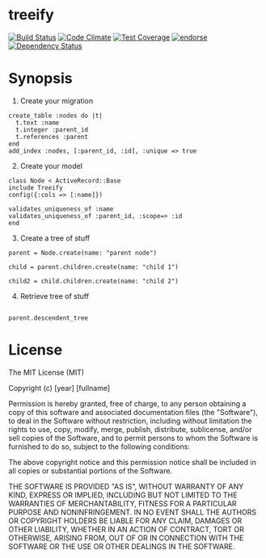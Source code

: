 treeify
======
[![Build Status](https://travis-ci.org/dhoss/treeify.svg?branch=master)](https://travis-ci.org/dhoss/treeify)
[![Code Climate](https://codeclimate.com/github/dhoss/treeify/badges/gpa.svg)](https://codeclimate.com/github/dhoss/treeify)
[![Test Coverage](https://codeclimate.com/github/dhoss/treeify/badges/coverage.svg)](https://codeclimate.com/github/dhoss/treeify)
[![endorse](https://api.coderwall.com/dhoss/endorsecount.png)](https://coderwall.com/dhoss)
[![Dependency Status](https://gemnasium.com/dhoss/treeify.png)](https://gemnasium.com/dhoss/treeify)

Synopsis
========

  1. Create your migration
  ```
  create_table :nodes do |t|
    t.text :name
    t.integer :parent_id
    t.references :parent
  end
  add_index :nodes, [:parent_id, :id], :unique => true
  ```

  2. Create your model 
  ```
class Node < ActiveRecord::Base
  include Treeify
  config({:cols => [:name]})

  validates_uniqueness_of :name
  validates_uniqueness_of :parent_id, :scope=> :id
end
  ```
  3. Create a tree of stuff
  ```
parent = Node.create(name: "parent node")

child = parent.children.create(name: "child 1")

child2 = child.children.create(name: "child 2")
  ```
  4. Retrieve tree of stuff
  ```

parent.descendent_tree
  ```

License
=======
The MIT License (MIT)

Copyright (c) [year] [fullname]

Permission is hereby granted, free of charge, to any person obtaining a copy
of this software and associated documentation files (the "Software"), to deal
in the Software without restriction, including without limitation the rights
to use, copy, modify, merge, publish, distribute, sublicense, and/or sell
copies of the Software, and to permit persons to whom the Software is
furnished to do so, subject to the following conditions:

The above copyright notice and this permission notice shall be included in all
copies or substantial portions of the Software.

THE SOFTWARE IS PROVIDED "AS IS", WITHOUT WARRANTY OF ANY KIND, EXPRESS OR
IMPLIED, INCLUDING BUT NOT LIMITED TO THE WARRANTIES OF MERCHANTABILITY,
FITNESS FOR A PARTICULAR PURPOSE AND NONINFRINGEMENT. IN NO EVENT SHALL THE
AUTHORS OR COPYRIGHT HOLDERS BE LIABLE FOR ANY CLAIM, DAMAGES OR OTHER
LIABILITY, WHETHER IN AN ACTION OF CONTRACT, TORT OR OTHERWISE, ARISING FROM,
OUT OF OR IN CONNECTION WITH THE SOFTWARE OR THE USE OR OTHER DEALINGS IN THE
SOFTWARE.
